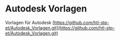 # Autodesk Vorlagen
Vorlagen für Autodesk
[https://github.com/htl-stp-et/Autodesk_Vorlagen.git](https://github.com/htl-stp-et/Autodesk_Vorlagen.git)



